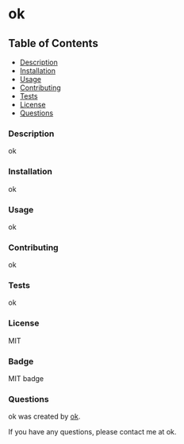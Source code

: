 
# ok

## Table of Contents
- [Description](#Description)
- [Installation](#Installation)
- [Usage](#Usage)
- [Contributing](#Contributing)
- [Tests](#Tests)
- [License](#License)
- [Questions](#Questions)

### Description

ok

### Installation

ok

### Usage

ok

### Contributing

ok

### Tests

ok

### License

MIT

### Badge

MIT badge

### Questions

ok was created by [ok](https://github.com/ok).

If you have any questions, please contact me at ok. 
